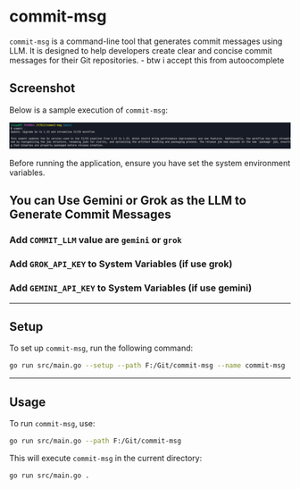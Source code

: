 
# commit-msg

`commit-msg` is a command-line tool that generates commit messages using LLM. It is designed to help developers create clear and concise commit messages for their Git repositories. - btw i accept this from autoocomplete

## Screenshot

Below is a sample execution of `commit-msg`:

![Commit-msg Screenshot](image.png)

Before running the application, ensure you have set the system environment variables.

## You can Use Gemini or Grok as the LLM to Generate Commit Messages

### Add `COMMIT_LLM` value are `gemini` or `grok`

### Add `GROK_API_KEY` to System Variables (if use grok)

### Add `GEMINI_API_KEY` to System Variables (if use gemini)



---

## Setup

To set up `commit-msg`, run the following command:

```bash
go run src/main.go --setup --path F:/Git/commit-msg --name commit-msg
```

---

## Usage

To run `commit-msg`, use:

```bash
go run src/main.go --path F:/Git/commit-msg
```

This will execute `commit-msg` in the current directory:

```bash
go run src/main.go .
```




